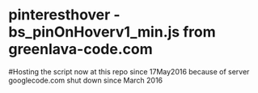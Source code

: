 # pinteresthover - bs_pinOnHoverv1_min.js from greenlava-code.com

#Hosting the script now at this repo since 17May2016 because of server googlecode.com shut down since March 2016




